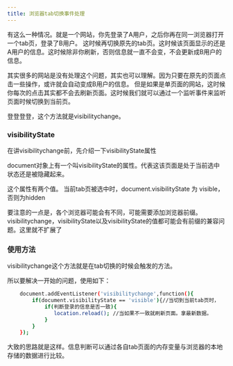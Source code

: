 ```yaml
---
title: 浏览器tab切换事件处理
---
```


有这么一种情况。就是一个网站，你先登录了A用户，之后你再在同一浏览器打开一个tab页，登录了B用户。
这时候再切换原先的tab页。这时候该页面显示的还是A用户的信息。这时候除非你刷新，否则信息就一直不会变，不会更新成B用户的信息。

其实很多的网站是没有处理这个问题，其实也可以理解。因为只要在原先的页面点击一些操作，或许就会自动变成B用户的信息。
但是如果是单页面的网站，这时候你每次的点击其实都不会去刷新页面。这时候我们就可以通过一个监听事件来监听页面时候切换到当前页。

登登登登，这个方法就是visibilitychange。

<!-- More -->

### visibilityState

在讲visibilitychange前，先介绍一下visibilityState属性

document对象上有一个叫visibilityState的属性。代表这该页面是处于当前选中状态还是被隐藏起来。

这个属性有两个值。
当前tab页被选中时，document.visibilityState 为 visible，否则为hidden

要注意的一点是，各个浏览器可能会有不同，可能需要添加浏览器前缀。
visibilitychange，visibilityState以及visibilityState的值都可能会有前缀的兼容问题。这里就不扩展了

### 使用方法

visibilitychange这个方法就是在tab切换的时候会触发的方法。

所以要解决一开始的问题，使用如下：

```bash
    document.addEventListener('visibilitychange',function(){
        if(document.visibilityState == 'visible'){//当切到当前tab页时，
            if(判断登录的信息是否一致){
               location.reload(); //当如果不一致就刷新页面。拿最新数据。
            }
        }
    });
```

大致的思路就是这样。信息判断可以通过各自tab页面的内存变量与浏览器的本地存储的数据进行比较。

